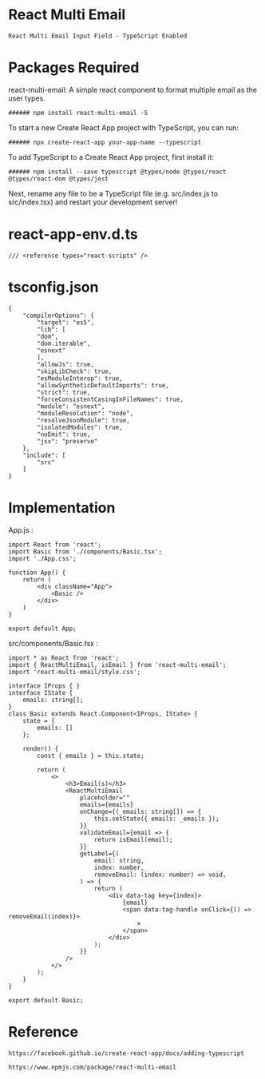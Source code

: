 # React Multi Email

	React Multi Email Input Field - TypeScript Enabled

# Packages Required

react-multi-email: A simple react component to format multiple email as the user types.

	###### npm install react-multi-email -S

To start a new Create React App project with TypeScript, you can run:

	###### npx create-react-app your-app-name --typescript

To add TypeScript to a Create React App project, first install it:

	###### npm install --save typescript @types/node @types/react @types/react-dom @types/jest

Next, rename any file to be a TypeScript file (e.g. src/index.js to src/index.tsx) and restart your development server!

# react-app-env.d.ts

	/// <reference types="react-scripts" />

# tsconfig.json

	{
		"compilerOptions": {
			"target": "es5",
			"lib": [
			"dom",
			"dom.iterable",
			"esnext"
			],
			"allowJs": true,
			"skipLibCheck": true,
			"esModuleInterop": true,
			"allowSyntheticDefaultImports": true,
			"strict": true,
			"forceConsistentCasingInFileNames": true,
			"module": "esnext",
			"moduleResolution": "node",
			"resolveJsonModule": true,
			"isolatedModules": true,
			"noEmit": true,
			"jsx": "preserve"
		},
		"include": [
			"src"
		]
	}

# Implementation

App.js :

	import React from 'react';
	import Basic from './components/Basic.tsx';
	import './App.css';

	function App() {
		return (
			<div className="App">
				<Basic />
			</div>
		)
	}

	export default App;

src/components/Basic.tsx :

	import * as React from 'react';
	import { ReactMultiEmail, isEmail } from 'react-multi-email';
	import 'react-multi-email/style.css';

	interface IProps { }
	interface IState {
		emails: string[];
	}
	class Basic extends React.Component<IProps, IState> {
		state = {
			emails: []
		};

		render() {
			const { emails } = this.state;

			return (
				<>
					<h3>Email(s)</h3>
					<ReactMultiEmail
						placeholder=""
						emails={emails}
						onChange={(_emails: string[]) => {
							this.setState({ emails: _emails });
						}}
						validateEmail={email => {
							return isEmail(email);
						}}
						getLabel={(
							email: string,
							index: number,
							removeEmail: (index: number) => void,
						) => {
							return (
								<div data-tag key={index}>
									{email}
									<span data-tag-handle onClick={() => removeEmail(index)}>
										×
									</span>
								</div>
							);
						}}
					/>
				</>
			);
		}
	}

	export default Basic;

# Reference

	https://facebook.github.io/create-react-app/docs/adding-typescript

	https://www.npmjs.com/package/react-multi-email
